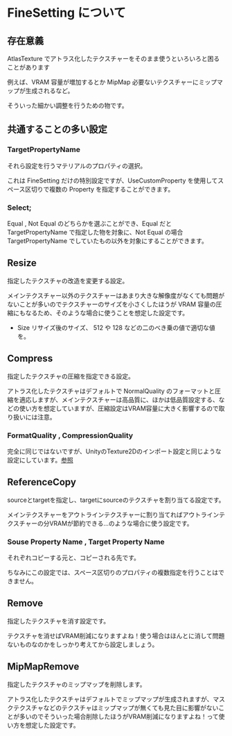 # FineSetting について

## 存在意義

AtlasTexture でアトラス化したテクスチャーをそのまま使うといろいろと困ることがあります

例えば、VRAM 容量が増加するとか MipMap 必要ないテクスチャーにミップマップが生成されるなど。

そういった細かい調整を行うための物です。

## 共通することの多い設定

### TargetPropertyName

それら設定を行うマテリアルのプロパティの選択。

これは FineSetting だけの特別設定ですが、UseCustomProperty を使用してスペース区切りで複数の Property を指定することができます。

### Select;

Equal , Not Equal のどちらかを選ぶことができ、Equal だと TargetPropertyName で指定した物を対象に、Not Equal の場合 TargetPropertyName でしていたもの以外を対象にすることができます。

## Resize

指定したテクスチャの改造を変更する設定。

メインテクスチャー以外のテクスチャーはあまり大きな解像度がなくても問題がないことが多いのでテクスチャーのサイズを小さくしたほうが VRAM 容量の圧縮にもなるため、そのような場合に使うことを想定した設定です。

- Size リサイズ後のサイズ、 512 や 128 などの二のべき乗の値で適切な値を。

## Compress

指定したテクスチャの圧縮を指定できる設定。

アトラス化したテクスチャはデフォルトで NormalQuality のフォーマットと圧縮を適応しますが、メインテクスチャーは高品質に、ほかは低品質設定する、などの使い方を想定していますが、圧縮設定はVRAM容量に大きく影響するので取り扱いには注意。

### FormatQuality , CompressionQuality

完全に同じではないですが、UnityのTexture2Dのインポート設定と同じような設定にしています。[参照](https://docs.unity3d.com/ja/2019.4/Manual/class-TextureImporterOverride.html)

## ReferenceCopy

sourceとtargetを指定し、targetにsourceのテクスチャを割り当てる設定です。

メインテクスチャーをアウトラインテクスチャーに割り当てればアウトラインテクスチャーの分VRAMが節約できる...のような場合に使う設定です。

### Souse Property Name , Target Property Name

それぞれコピーする元と、コピーされる先です。

ちなみにこの設定では、スペース区切りのプロパティの複数指定を行うことはできません。

## Remove

指定したテクスチャを消す設定です。

テクスチャを消せばVRAM削減になりますよね！使う場合はほんとに消して問題ないものなのかをしっかり考えてから設定しましょう。

## MipMapRemove

指定したテクスチャのミップマップを削除します。

アトラス化したテクスチャはデフォルトでミップマップが生成されますが、マスクテクスチャなどのテクスチャはミップマップが無くても見た目に影響がないことが多いのでそういった場合削除したほうがVRAM削減になりますよね！って使い方を想定した設定です。